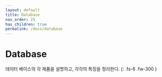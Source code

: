 ```yaml
---
layout: default
title: Database
nav_order: 25
has_children: true
permalink: /docs/database
---
```


# Database

데이터 베이스의 각 제품을 설명하고, 각각의 특징을 정리한다.
{: .fs-6 .fw-300 }
